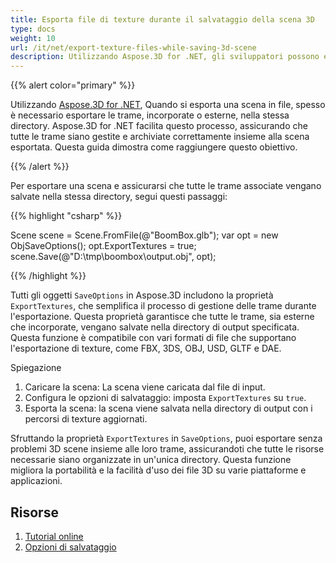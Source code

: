 ```yaml
---
title: Esporta file di texture durante il salvataggio della scena 3D
type: docs
weight: 10
url: /it/net/export-texture-files-while-saving-3d-scene
description: Utilizzando Aspose.3D for .NET, gli sviluppatori possono esportare file di texture nel file system salvando 3D scena.
---
```

{{% alert color="primary" %}}

Utilizzando [Aspose.3D for .NET](https://products.aspose.com/3d/net/), Quando si esporta una scena in file, spesso è necessario esportare le trame, incorporate o esterne, nella stessa directory. Aspose.3D for .NET facilita questo processo, assicurando che tutte le trame siano gestite e archiviate correttamente insieme alla scena esportata. Questa guida dimostra come raggiungere questo obiettivo.

{{% /alert %}}

Per esportare una scena e assicurarsi che tutte le trame associate vengano salvate nella stessa directory, segui questi passaggi:


{{% highlight "csharp" %}}

Scene scene = Scene.FromFile(@"BoomBox.glb");
var opt = new ObjSaveOptions();
opt.ExportTextures = true;
scene.Save(@"D:\tmp\boombox\output.obj", opt);

{{% /highlight %}}


Tutti gli oggetti `SaveOptions` in Aspose.3D includono la proprietà `ExportTextures`, che semplifica il processo di gestione delle trame durante l'esportazione. Questa proprietà garantisce che tutte le trame, sia esterne che incorporate, vengano salvate nella directory di output specificata. Questa funzione è compatibile con vari formati di file che supportano l'esportazione di texture, come FBX, 3DS, OBJ, USD, GLTF e DAE.



Spiegazione

1. Caricare la scena: La scena viene caricata dal file di input.
1. Configura le opzioni di salvataggio: imposta `ExportTextures` su `true`.
1. Esporta la scena: la scena viene salvata nella directory di output con i percorsi di texture aggiornati.


Sfruttando la proprietà `ExportTextures` in `SaveOptions`, puoi esportare senza problemi 3D scene insieme alle loro trame, assicurandoti che tutte le risorse necessarie siano organizzate in un'unica directory. Questa funzione migliora la portabilità e la facilità d'uso dei file 3D su varie piattaforme e applicazioni.

##  **Risorse**

1. [Tutorial online](https://products.aspose.com/3d/tutorial/)
1. [Opzioni di salvataggio](https://reference.aspose.com/3d/net/aspose.threed.formats/saveoptions/)
